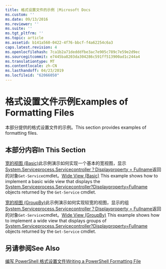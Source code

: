 ```yaml
---
title: 格式设置文件的示例 |Microsoft Docs
ms.custom: ''
ms.date: 09/13/2016
ms.reviewer: ''
ms.suite: ''
ms.tgt_pltfrm: ''
ms.topic: article
ms.assetid: b141a560-0422-4f76-bbcf-f4a62254c6a3
caps.latest.revision: 4
ms.openlocfilehash: 7ca1b2a71dedddfbe3ac7e905c789c7e59e2d9ec
ms.sourcegitcommit: e7445ba8203da304286c591ff513900ad1c244a4
ms.translationtype: MT
ms.contentlocale: zh-CN
ms.lasthandoff: 04/23/2019
ms.locfileid: "62066050"
---
```

# <a name="examples-of-formatting-files"></a><span data-ttu-id="4e831-102">格式设置文件示例</span><span class="sxs-lookup"><span data-stu-id="4e831-102">Examples of Formatting Files</span></span>

<span data-ttu-id="4e831-103">本部分提供的格式设置文件的示例。</span><span class="sxs-lookup"><span data-stu-id="4e831-103">This section provides examples of formatting files.</span></span>

## <a name="in-this-section"></a><span data-ttu-id="4e831-104">本部分内容</span><span class="sxs-lookup"><span data-stu-id="4e831-104">In This Section</span></span>

<span data-ttu-id="4e831-105">[宽的视图 (Basic)](./wide-view-basic.md)此示例演示如何实现一个基本的宽视图，显示[System.Serviceprocess.Servicecontroller？Displayproperty = Fullname](/dotnet/api/System.ServiceProcess.ServiceController)返回的对象`Get-Service`cmdlet。</span><span class="sxs-lookup"><span data-stu-id="4e831-105">[Wide View (Basic)](./wide-view-basic.md) This example shows how to implement a basic wide view that displays the [System.Serviceprocess.Servicecontroller?Displayproperty=Fullname](/dotnet/api/System.ServiceProcess.ServiceController) objects returned by the `Get-Service` cmdlet.</span></span>

<span data-ttu-id="4e831-106">[宽的视图 (GroupBy)](./wide-view-groupby.md)此示例演示如何实现较宽的视图，显示的组[System.Serviceprocess.Servicecontroller？Displayproperty = Fullname](/dotnet/api/System.ServiceProcess.ServiceController)返回的对象`Get-Service`cmdlet。</span><span class="sxs-lookup"><span data-stu-id="4e831-106">[Wide View (GroupBy)](./wide-view-groupby.md) This example shows how to implement a wide view that displays groups of [System.Serviceprocess.Servicecontroller?Displayproperty=Fullname](/dotnet/api/System.ServiceProcess.ServiceController) objects returned by the `Get-Service` cmdlet.</span></span>

## <a name="see-also"></a><span data-ttu-id="4e831-107">另请参阅</span><span class="sxs-lookup"><span data-stu-id="4e831-107">See Also</span></span>

[<span data-ttu-id="4e831-108">编写 PowerShell 格式设置文件</span><span class="sxs-lookup"><span data-stu-id="4e831-108">Writing a PowerShell Formatting File</span></span>](./writing-a-powershell-formatting-file.md)
